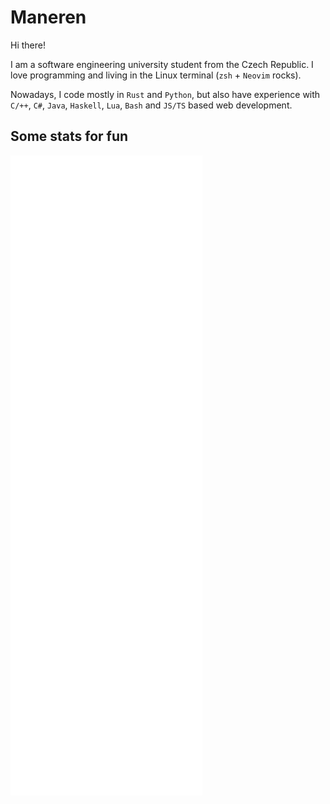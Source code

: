 # Maneren

Hi there!

I am a software engineering university student from the Czech Republic. I love
programming and living in the Linux terminal (`zsh` + `Neovim` rocks).

Nowadays, I code mostly in `Rust` and `Python`, but also have experience
with `C/++`, `C#`, `Java`, `Haskell`, `Lua`, `Bash` and `JS/TS` based
web development.

## Some stats for fun

![Metrics](github-metrics.svg)
